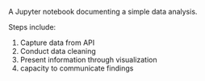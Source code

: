 A Jupyter notebook documenting a simple data analysis.

Steps include:
1. Capture data from API
2. Conduct data cleaning
3. Present information through visualization
4. capacity to communicate findings
